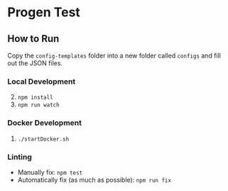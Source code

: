 # Progen Test

## How to Run
Copy the `config-templates` folder into a new folder called `configs` and fill out the JSON files.

### Local Development
2. `npm install`
3. `npm run watch`

### Docker Development
1. `./startDocker.sh`

### Linting
- Manually fix: `npm test`
- Automatically fix (as much as possible): `npm run fix`

